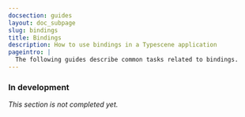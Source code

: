 ```yaml
---
docsection: guides
layout: doc_subpage
slug: bindings
title: Bindings
description: How to use bindings in a Typescene application
pageintro: |
  The following guides describe common tasks related to bindings.
---
```


### In development

_This section is not completed yet._
